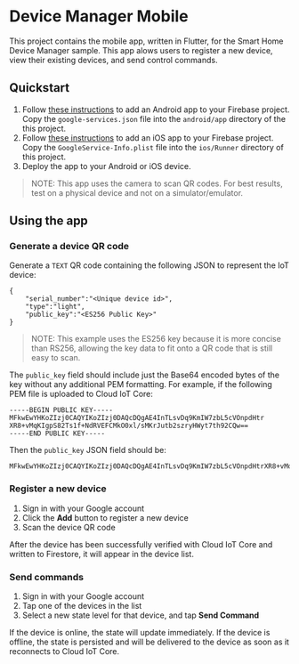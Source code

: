 # Device Manager Mobile

This project contains the mobile app, written in Flutter, for the
Smart Home Device Manager sample. This app alows users to register a new device,
view their existing devices, and send control commands.

## Quickstart

1. Follow [these instructions](https://firebase.google.com/docs/android/setup) to
   add an Android app to your Firebase project. Copy the `google-services.json` file
   into the `android/app` directory of the this project.
1. Follow [these instructions](https://firebase.google.com/docs/ios/setup) to
   add an iOS app to your Firebase project. Copy the `GoogleService-Info.plist` file
   into the `ios/Runner` directory of this project.
1. Deploy the app to your Android or iOS device.

> NOTE: This app uses the camera to scan QR codes. For best results, test on a physical
device and not on a simulator/emulator.

## Using the app

### Generate a device QR code

Generate a `TEXT` QR code containing the following JSON to represent the IoT device:

```
{
    "serial_number":"<Unique device id>",
    "type":"light",
    "public_key":"<ES256 Public Key>"
}
```

> NOTE: This example uses the ES256 key because it is more concise than RS256,
  allowing the key data to fit onto a QR code that is still easy to scan.

The `public_key` field should include just the Base64 encoded bytes of the key without
any additional PEM formatting. For example, if the following PEM file is uploaded to
Cloud IoT Core:
```
-----BEGIN PUBLIC KEY-----
MFkwEwYHKoZIzj0CAQYIKoZIzj0DAQcDQgAE4InTLsvDq9KmIW7zbL5cVOnpdHtr
XR8+vMqKIgpS82Ts1f+NdRVEFCMkO0xl/sMKrJutb2szryHWyt7th92CQw==
-----END PUBLIC KEY-----
```

Then the `public_key` JSON field should be:
```
MFkwEwYHKoZIzj0CAQYIKoZIzj0DAQcDQgAE4InTLsvDq9KmIW7zbL5cVOnpdHtrXR8+vMqKIgpS82Ts1f+NdRVEFCMkO0xl/sMKrJutb2szryHWyt7th92CQw==
```

### Register a new device

1. Sign in with your Google account
1. Click the **Add** button to register a new device
1. Scan the device QR code

After the device has been successfully verified with Cloud IoT Core and
written to Firestore, it will appear in the device list.

### Send commands

1. Sign in with your Google account
1. Tap one of the devices in the list
1. Select a new state level for that device, and tap **Send Command**

If the device is online, the state will update immediately.
If the device is offline, the state is persisted and will be delivered to the
device as soon as it reconnects to Cloud IoT Core.